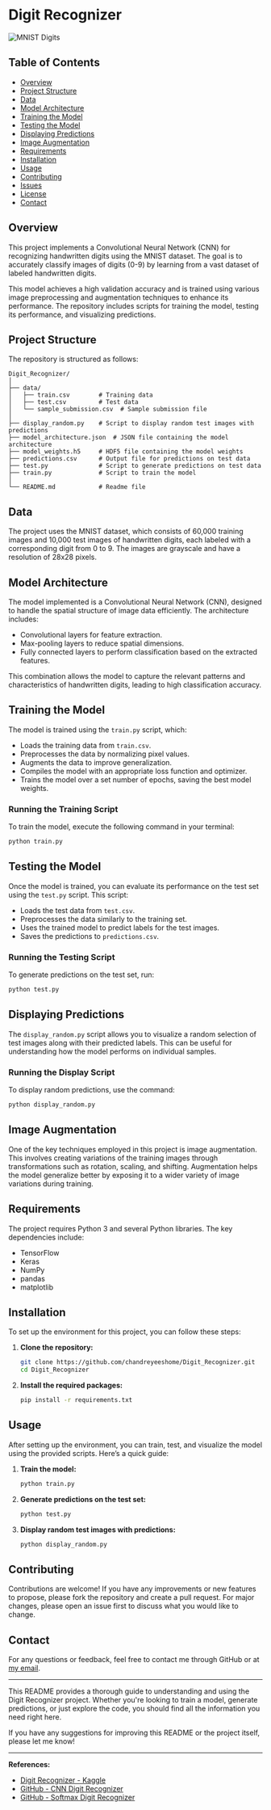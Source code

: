 # Digit Recognizer

![MNIST Digits](https://upload.wikimedia.org/wikipedia/commons/2/27/MnistExamples.png)

## Table of Contents
- [Overview](#overview)
- [Project Structure](#project-structure)
- [Data](#data)
- [Model Architecture](#model-architecture)
- [Training the Model](#training-the-model)
- [Testing the Model](#testing-the-model)
- [Displaying Predictions](#displaying-predictions)
- [Image Augmentation](#image-augmentation)
- [Requirements](#requirements)
- [Installation](#installation)
- [Usage](#usage)
- [Contributing](#contributing)
- [Issues](#issues)
- [License](#license)
- [Contact](#contact)

## Overview

This project implements a Convolutional Neural Network (CNN) for recognizing handwritten digits using the MNIST dataset. The goal is to accurately classify images of digits (0-9) by learning from a vast dataset of labeled handwritten digits.

This model achieves a high validation accuracy and is trained using various image preprocessing and augmentation techniques to enhance its performance. The repository includes scripts for training the model, testing its performance, and visualizing predictions.

## Project Structure

The repository is structured as follows:

```
Digit_Recognizer/
│
├── data/
│   ├── train.csv        # Training data
│   ├── test.csv         # Test data
│   └── sample_submission.csv  # Sample submission file
│
├── display_random.py    # Script to display random test images with predictions
├── model_architecture.json  # JSON file containing the model architecture
├── model_weights.h5     # HDF5 file containing the model weights
├── predictions.csv      # Output file for predictions on test data
├── test.py              # Script to generate predictions on test data
├── train.py             # Script to train the model
│
└── README.md            # Readme file
```

## Data

The project uses the MNIST dataset, which consists of 60,000 training images and 10,000 test images of handwritten digits, each labeled with a corresponding digit from 0 to 9. The images are grayscale and have a resolution of 28x28 pixels.

## Model Architecture

The model implemented is a Convolutional Neural Network (CNN), designed to handle the spatial structure of image data efficiently. The architecture includes:

- Convolutional layers for feature extraction.
- Max-pooling layers to reduce spatial dimensions.
- Fully connected layers to perform classification based on the extracted features.

This combination allows the model to capture the relevant patterns and characteristics of handwritten digits, leading to high classification accuracy.

## Training the Model

The model is trained using the `train.py` script, which:
- Loads the training data from `train.csv`.
- Preprocesses the data by normalizing pixel values.
- Augments the data to improve generalization.
- Compiles the model with an appropriate loss function and optimizer.
- Trains the model over a set number of epochs, saving the best model weights.

### Running the Training Script

To train the model, execute the following command in your terminal:

```bash
python train.py
```

## Testing the Model

Once the model is trained, you can evaluate its performance on the test set using the `test.py` script. This script:
- Loads the test data from `test.csv`.
- Preprocesses the data similarly to the training set.
- Uses the trained model to predict labels for the test images.
- Saves the predictions to `predictions.csv`.

### Running the Testing Script

To generate predictions on the test set, run:

```bash
python test.py
```

## Displaying Predictions

The `display_random.py` script allows you to visualize a random selection of test images along with their predicted labels. This can be useful for understanding how the model performs on individual samples.

### Running the Display Script

To display random predictions, use the command:

```bash
python display_random.py
```

## Image Augmentation

One of the key techniques employed in this project is image augmentation. This involves creating variations of the training images through transformations such as rotation, scaling, and shifting. Augmentation helps the model generalize better by exposing it to a wider variety of image variations during training.

## Requirements

The project requires Python 3 and several Python libraries. The key dependencies include:

- TensorFlow
- Keras
- NumPy
- pandas
- matplotlib

## Installation

To set up the environment for this project, you can follow these steps:

1. **Clone the repository:**

   ```bash
   git clone https://github.com/chandreyeeshome/Digit_Recognizer.git
   cd Digit_Recognizer
   ```

2. **Install the required packages:**

   ```bash
   pip install -r requirements.txt
   ```

## Usage

After setting up the environment, you can train, test, and visualize the model using the provided scripts. Here’s a quick guide:

1. **Train the model:**

   ```bash
   python train.py
   ```

2. **Generate predictions on the test set:**

   ```bash
   python test.py
   ```

3. **Display random test images with predictions:**

   ```bash
   python display_random.py
   ```

## Contributing

Contributions are welcome! If you have any improvements or new features to propose, please fork the repository and create a pull request. For major changes, please open an issue first to discuss what you would like to change.

## Contact

For any questions or feedback, feel free to contact me through GitHub or at [my email](mailto:chandreyeeshome04@gmail.com).

---

This README provides a thorough guide to understanding and using the Digit Recognizer project. Whether you're looking to train a model, generate predictions, or just explore the code, you should find all the information you need right here.

If you have any suggestions for improving this README or the project itself, please let me know!

---

**References:**
- [Digit Recognizer - Kaggle](https://www.kaggle.com/c/digit-recognizer)
- [GitHub - CNN Digit Recognizer](https://github.com/andikarachman/CNN-Digit-Recognizer)
- [GitHub - Softmax Digit Recognizer](https://github.com/akshaybahadur21/Digit-Recognizer)
